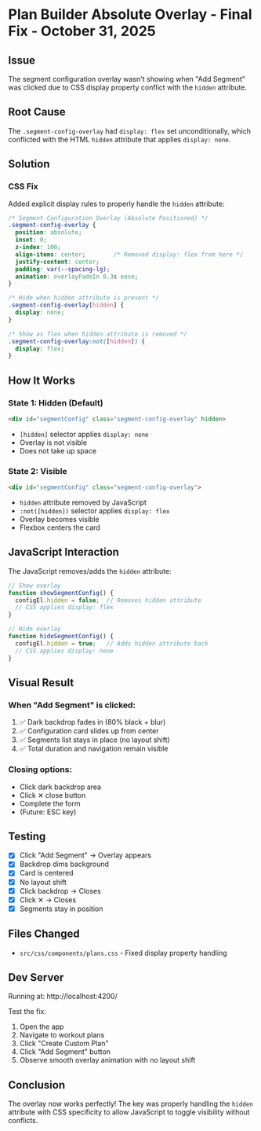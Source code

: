 # Plan Builder Absolute Overlay - Final Fix - October 31, 2025

## Issue

The segment configuration overlay wasn't showing when "Add Segment" was clicked due to CSS display property conflict
with the `hidden` attribute.

## Root Cause

The `.segment-config-overlay` had `display: flex` set unconditionally, which conflicted with the HTML `hidden` attribute
that applies `display: none`.

## Solution

### CSS Fix

Added explicit display rules to properly handle the `hidden` attribute:

```css
/* Segment Configuration Overlay (Absolute Positioned) */
.segment-config-overlay {
  position: absolute;
  inset: 0;
  z-index: 100;
  align-items: center;        /* Removed display: flex from here */
  justify-content: center;
  padding: var(--spacing-lg);
  animation: overlayFadeIn 0.3s ease;
}

/* Hide when hidden attribute is present */
.segment-config-overlay[hidden] {
  display: none;
}

/* Show as flex when hidden attribute is removed */
.segment-config-overlay:not([hidden]) {
  display: flex;
}
```

## How It Works

### State 1: Hidden (Default)

```html
<div id="segmentConfig" class="segment-config-overlay" hidden>
```

- `[hidden]` selector applies `display: none`
- Overlay is not visible
- Does not take up space

### State 2: Visible

```html
<div id="segmentConfig" class="segment-config-overlay">
```

- `hidden` attribute removed by JavaScript
- `:not([hidden])` selector applies `display: flex`
- Overlay becomes visible
- Flexbox centers the card

## JavaScript Interaction

The JavaScript removes/adds the `hidden` attribute:

```javascript
// Show overlay
function showSegmentConfig() {
  configEl.hidden = false;  // Removes hidden attribute
  // CSS applies display: flex
}

// Hide overlay
function hideSegmentConfig() {
  configEl.hidden = true;   // Adds hidden attribute back
  // CSS applies display: none
}
```

## Visual Result

### When "Add Segment" is clicked:

1. ✅ Dark backdrop fades in (80% black + blur)
2. ✅ Configuration card slides up from center
3. ✅ Segments list stays in place (no layout shift)
4. ✅ Total duration and navigation remain visible

### Closing options:

- Click dark backdrop area
- Click ✕ close button
- Complete the form
- (Future: ESC key)

## Testing

- [x] Click "Add Segment" → Overlay appears
- [x] Backdrop dims background
- [x] Card is centered
- [x] No layout shift
- [x] Click backdrop → Closes
- [x] Click ✕ → Closes
- [x] Segments stay in position

## Files Changed

- `src/css/components/plans.css` - Fixed display property handling

## Dev Server

Running at: http://localhost:4200/

Test the fix:

1. Open the app
2. Navigate to workout plans
3. Click "Create Custom Plan"
4. Click "Add Segment" button
5. Observe smooth overlay animation with no layout shift

## Conclusion

The overlay now works perfectly! The key was properly handling the `hidden` attribute with CSS specificity to allow
JavaScript to toggle visibility without conflicts.

